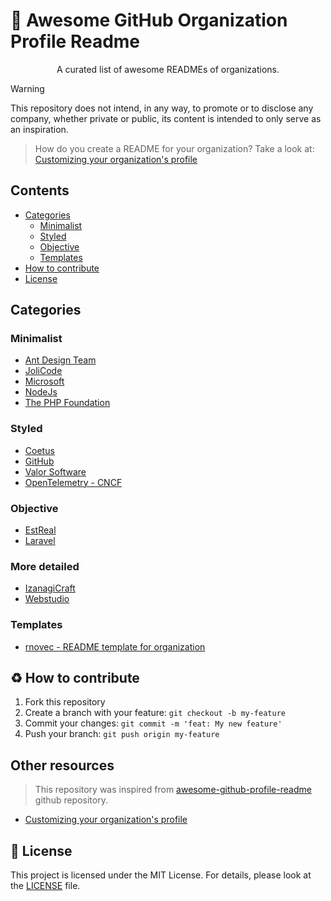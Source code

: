 # 🌟 Awesome GitHub Organization Profile Readme

<p align="center">
  A curated list of awesome READMEs of organizations.
</p>

> [!WARNING]  
> This repository does not intend, in any way, to promote or to disclose any company, whether private or public, its content is intended to only serve as an inspiration.

> How do you create a README for your organization? Take a look at: [Customizing your organization's profile](https://docs.github.com/en/organizations/collaborating-with-groups-in-organizations/customizing-your-organizations-profile)

## Contents

- [Categories](#categories)
  - [Minimalist](#minimalist)
  - [Styled](#styled)
  - [Objective](#objective)
  - [Templates](#templates)
- [How to contribute](#-how-to-contribute)
- [License](#-license)

## Categories

### Minimalist

- [Ant Design Team](https://github.com/ant-design/.github/blob/main/profile/README.md)
- [JoliCode](https://github.com/jolicode/.github/blob/main/profile/README.md)
- [Microsoft](https://github.com/microsoft/.github/blob/main/profile/README.md)
- [NodeJs](https://github.com/nodejs/.github/blob/main/profile/README.md)
- [The PHP Foundation](https://github.com/ThePHPF/.github/blob/main/profile/README.md)

### Styled

- [Coetus](https://github.com/coetus-jd/.github/blob/main/profile/README.md)
- [GitHub](https://github.com/github/.github/blob/main/profile/README.md)
- [Valor Software](https://github.com/valor-software/.github/blob/master/profile/README.md)
- [OpenTelemetry - CNCF](https://github.com/open-telemetry/.github/blob/main/profile/README.md)

### Objective

- [EstReal](https://github.com/EstReal/.github/blob/main/profile/README.md)
- [Laravel](https://github.com/laravel/.github/blob/main/profile/README.md)

### More detailed

- [IzanagiCraft](https://github.com/IzanagiCraft/.github/blob/main/profile/README.md)
- [Webstudio](https://github.com/webstudioso/.github/blob/main/profile/README.md)

### Templates

- [rnovec - README template for organization](https://gist.github.com/rnovec/70c6f9555d9a4bea07b87b8c44781121)

## ♻ How to contribute

1.  Fork this repository
2.  Create a branch with your feature: `git checkout -b my-feature`
3.  Commit your changes: `git commit -m 'feat: My new feature'`
4.  Push your branch: `git push origin my-feature`

## Other resources

> This repository was inspired from [awesome-github-profile-readme](https://github.com/abhisheknaiidu/awesome-github-profile-readme) github repository.

- [Customizing your organization's profile](https://docs.github.com/en/organizations/collaborating-with-groups-in-organizations/customizing-your-organizations-profile)

## 📃 License

This project is licensed under the MIT License. For details, please look at the [LICENSE](LICENSE) file.
